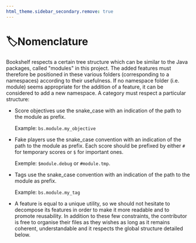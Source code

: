 ```yaml
---
html_theme.sidebar_secondary.remove: true
---
```


# 🏷️Nomenclature

Bookshelf respects a certain tree structure which can be similar to the Java packages, called "modules" in this project. The added features must therefore be positioned in these various folders (corresponding to a namespaces) according to their usefulness. If no namespace folder (i.e. module) seems appropriate for the addition of a feature, it can be considered to add a new namespace. A category must respect a particular structure:

-  Score objectives use the snake_case with an indication of the path to the module as prefix.

   Example: `bs.module.my_objective`
-  Fake players use the snake_case convention with an indication of the path to the module as prefix. Each score should be prefixed by either `#` for temporary scores or `$` for important ones.

   Exemple: `$module.debug` or `#module.tmp`. 
-  Tags use the snake_case convention with an indication of the path to the module as prefix.

   Example: `bs.module.my_tag`
-  A feature is equal to a unique utility, so we should not hesitate to decompose its features in order to make it more readable and to promote reusability. In addition to these few constraints, the contributor is free to organise their files as they wishes as long as it remains coherent, understandable and it respects the global structure detailed below.